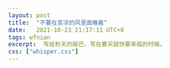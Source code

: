 ```yaml
---
layout: post
title:  "不要在变凉的风里面睡着"
date:   2021-10-23 21:17:11 UTC+8
tags: wfnian
excerpt:  写给秋天的尾巴，写在春天就快要来临的时候。
css: ["whisper.css"]
---
```


